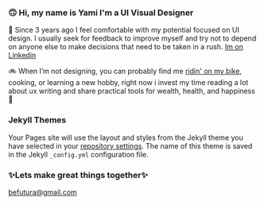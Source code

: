 ### 🙃 Hi, my name is Yami I'm a UI Visual Designer

🎨 Since 3 years ago I feel comfortable with my potential focused on UI design. I usually seek for feedback to improve myself and try not to depend on anyone else to make decisions that need to be taken in a rush. [Im on Linkedin](https://www.linkedin.com/in/befutura/) 

🚲 When I’m not designing, you can probably find me [ridin' on my bike](https://www.instagram.com/yamicony/), cooking, or learning a new hobby, right now i invest my time reading a lot about ux writing and share practical tools for wealth, health, and happiness 🎈

### Jekyll Themes

Your Pages site will use the layout and styles from the Jekyll theme you have selected in your [repository settings](https://github.com/fu2ra/profile/settings). The name of this theme is saved in the Jekyll `_config.yml` configuration file.

### ✨Lets make great things together✨
[befutura@gmail.com](mailto:barushev@gmail.com)
